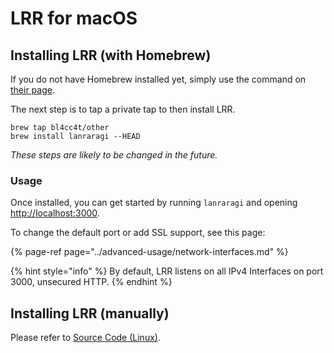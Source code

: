 # LRR for macOS

## Installing LRR (with Homebrew)

If you do not have Homebrew installed yet, simply use the command on [their page](https://brew.sh/).

The next step is to tap a private tap to then install LRR.

```text
brew tap bl4cc4t/other
brew install lanraragi --HEAD
```

_These steps are likely to be changed in the future._


### Usage

Once installed, you can get started by running `lanraragi` and opening [http://localhost:3000](http://localhost:3000).

To change the default port or add SSL support, see this page:

{% page-ref page="../advanced-usage/network-interfaces.md" %}

{% hint style="info" %}
By default, LRR listens on all IPv4 Interfaces on port 3000, unsecured HTTP.
{% endhint %}


## Installing LRR (manually)

Please refer to [Source Code \(Linux\)](installing-lanraragi/source.md).

